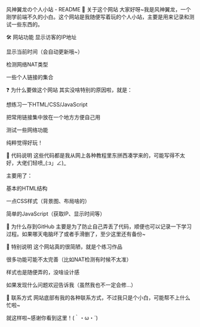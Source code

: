 
风神翼龙の个人小站 - README
🌟 关于这个网站
大家好呀~我是风神翼龙，一个刚学前端不久的小白。这个网站是我随便写着玩的个人小站，主要是用来记录和测试一些东西的。

🛠️ 网站功能
显示访客的IP地址

显示当前时间（会自动更新哦~）

检测网络NAT类型

一些个人链接的集合

❓ 为什么要做这个网站
其实没啥特别的原因啦，就是：

想练习一下HTML/CSS/JavaScript

把常用链接集中放在一个地方方便自己用

测试一些网络功能

纯粹觉得好玩！

📝 代码说明
这些代码都是我从网上各种教程里东拼西凑学来的，可能写得不太好，大佬们轻喷_(:з」∠)_

主要用了：

基本的HTML结构

一点CSS样式（背景图、布局啥的）

简单的JavaScript（获取IP、显示时间等）

💾 为什么存到GitHub
主要是为了防止自己弄丢了代码，顺便也可以记录一下学习过程。如果哪天电脑坏了或者手滑删了，至少这里还有备份~

🙏 特别说明
这个网站真的很简陋，就是个练习作品

很多功能可能不太完善（比如NAT检测有时候不太准）

样式也是随便弄的，没啥设计感

如果发现什么问题欢迎告诉我（虽然我也不一定会修...）

🔗 联系方式
网站底部有我的各种联系方式，不过我只是个小白，可能帮不上什么忙啦~

就这样啦~感谢你看到这里！(｀・ω・´)
